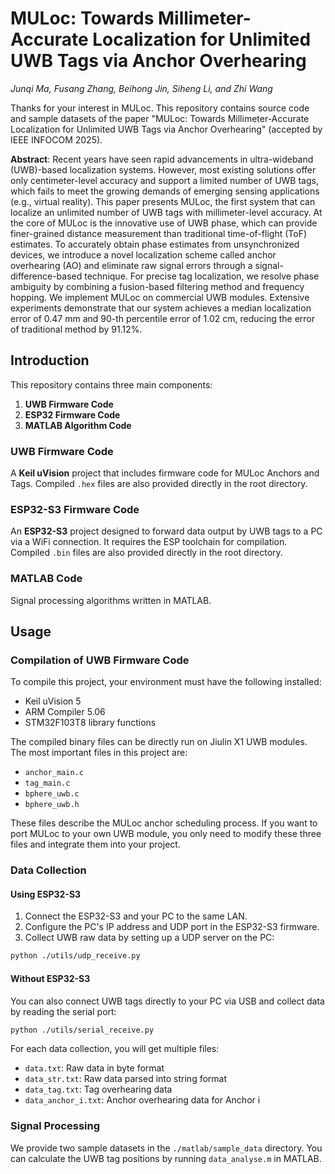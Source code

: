 # MULoc: Towards Millimeter-Accurate Localization for Unlimited UWB Tags via Anchor Overhearing

*Junqi Ma, Fusang Zhang, Beihong Jin, Siheng Li, and Zhi Wang*

Thanks for your interest in MULoc. This repository contains source code and sample datasets of the paper "MULoc: Towards Millimeter-Accurate Localization for Unlimited UWB Tags via Anchor Overhearing" (accepted by IEEE INFOCOM 2025).

**Abstract**: Recent years have seen rapid advancements in ultra-wideband (UWB)-based localization systems. However, most existing solutions offer only centimeter-level accuracy and support a limited number of UWB tags, which fails to meet the growing demands of emerging sensing applications (e.g., virtual reality). This paper presents MULoc, the first system that can localize an unlimited number of UWB tags with millimeter-level accuracy. At the core of MULoc is the innovative use of UWB phase, which can provide finer-grained distance measurement than traditional time-of-flight (ToF) estimates. To accurately obtain phase estimates from unsynchronized devices, we introduce a novel localization scheme called anchor overhearing (AO) and eliminate raw signal errors through a signal-difference-based technique. For precise tag localization, we resolve phase ambiguity by combining a fusion-based filtering method and frequency hopping. We implement MULoc on commercial UWB modules. Extensive experiments demonstrate that our system achieves a median localization error of 0.47 mm and 90-th percentile error of 1.02 cm, reducing the error of traditional method by 91.12%.

## Introduction

This repository contains three main components:

1. **UWB Firmware Code**
2. **ESP32 Firmware Code**
3. **MATLAB Algorithm Code**

### UWB Firmware Code

A **Keil uVision** project that includes firmware code for MULoc Anchors and Tags. Compiled `.hex` files are also provided directly in the root directory.

### ESP32-S3 Firmware Code

An **ESP32-S3** project designed to forward data output by UWB tags to a PC via a WiFi connection. It requires the ESP toolchain for compilation. Compiled `.bin` files are also provided directly in the root directory.

### MATLAB Code

Signal processing algorithms written in MATLAB.

## Usage

### Compilation of UWB Firmware Code

To compile this project, your environment must have the following installed:

- Keil uVision 5
- ARM Compiler 5.06
- STM32F103T8 library functions

The compiled binary files can be directly run on Jiulin X1 UWB modules. The most important files in this project are:

- `anchor_main.c`
- `tag_main.c`
- `bphere_uwb.c`
- `bphere_uwb.h`

These files describe the MULoc anchor scheduling process. If you want to port MULoc to your own UWB module, you only need to modify these three files and integrate them into your project.

### Data Collection

#### Using ESP32-S3

1. Connect the ESP32-S3 and your PC to the same LAN.
2. Configure the PC's IP address and UDP port in the ESP32-S3 firmware.
3. Collect UWB raw data by setting up a UDP server on the PC:

```bash
python ./utils/udp_receive.py
```

#### Without ESP32-S3

You can also connect UWB tags directly to your PC via USB and collect data by reading the serial port:

```bash
python ./utils/serial_receive.py
```

For each data collection, you will get multiple files:

- `data.txt`: Raw data in byte format
- `data_str.txt`: Raw data parsed into string format
- `data_tag.txt`: Tag overhearing data
- `data_anchor_i.txt`: Anchor overhearing data for Anchor i

### Signal Processing

We provide two sample datasets in the `./matlab/sample_data` directory. You can calculate the UWB tag positions by running `data_analyse.m` in MATLAB.

